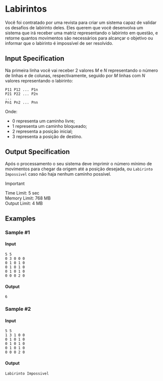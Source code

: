 # Labirintos

Você foi contratado por uma revista para criar um sistema capaz de validar os
desafios de labirinto deles. Eles querem que você desenvolva um sistema que irá
receber uma matriz representando o labirinto em questão, e retorne quantos
movimentos são necessários para alcançar o objetivo ou informar que o labirinto
é impossível de ser resolvido.

## Input Specification

Na primeira linha você vai receber $2$ valores $M$ e $N$ representando o número
de linhas e de colunas, respectivamente, seguido por $M$ linhas com $N$ valores
representando o labirinto:

```text
P11 P12 ... P1n
P21 P22 ... P2n
...
Pn1 Pn2 ... Pnn
```

Onde:

- $0$ representa um caminho livre;
- $1$ representa um caminho bloqueado;
- $2$ representa a posição inicial;
- $3$ representa a posição de destino.

## Output Specification

Após o processamento o seu sistema deve imprimir o número mínimo de movimentos
para chegar da origem até a posição desejada, ou `Labirinto Impossivel` caso não
haja nenhum caminho possível.

> [!IMPORTANT]
> Time Limit: 5 sec  
> Memory Limit: 768 MB  
> Output Limit: 4 MB

## Examples

### Sample #1

#### Input

```text
5 5
0 3 0 0 0
0 1 0 1 0
0 1 0 1 0
0 1 0 1 0
0 0 0 2 0
```

#### Output

```text
6

```

### Sample #2

#### Input

```text
5 5
1 3 1 0 0
0 1 0 1 0
0 1 0 1 0
0 1 0 1 0
0 0 0 2 0
```

#### Output

```text
Labirinto Impossivel

```
